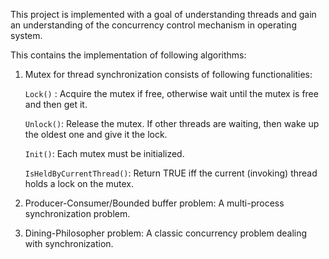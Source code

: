 This project is implemented with a goal of understanding threads and gain an understanding of the concurrency control mechanism in operating system.

This contains the implementation of following algorithms:
1. Mutex for thread synchronization consists of following functionalities: 

    ```Lock()```   : Acquire the mutex if free, otherwise wait until the mutex is free and then get it.

    ```Unlock()```: Release the mutex.  If other threads are waiting, then wake up the oldest one and give it the lock.

    ```Init()```: Each mutex must be initialized.

    ```IsHeldByCurrentThread()```: Return TRUE iff the current (invoking) thread holds a lock on the mutex.

1. Producer-Consumer/Bounded buffer problem: A multi-process synchronization problem.

2. Dining-Philosopher problem: A classic concurrency problem dealing with synchronization.